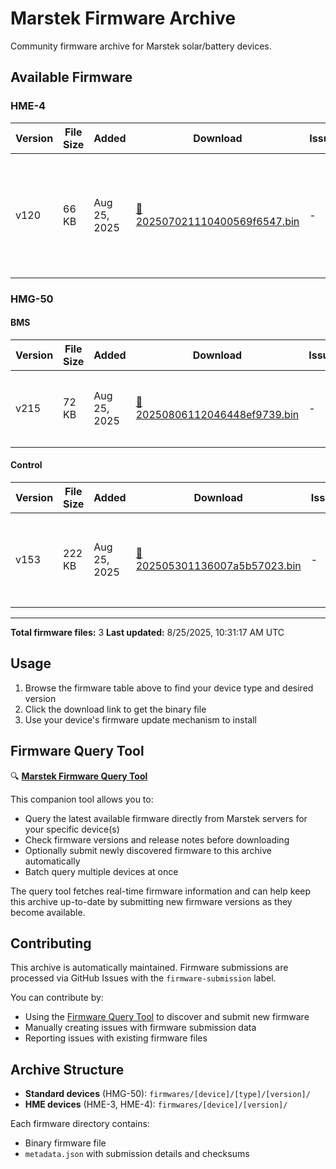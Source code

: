 # Marstek Firmware Archive

Community firmware archive for Marstek solar/battery devices.

## Available Firmware

### HME-4

| Version | File Size | Added | Download | Issue | Description |
|---------|-----------|-------|----------|-------|-------------|
| v120 | 66 KB | Aug 25, 2025 | [📁 202507021110400569f6547.bin](firmwares/HME-4/120/202507021110400569f6547.bin) | - | <span>1、优化了UDP接收和重启优化 2、加入蓝牙升级移远模组命令 3、连接从机改到15台</span> <a href="#" onclick="translateInline(this, '1、优化了UDP接收和重启优化 2、加入蓝牙升级移远模组命令 3、连接从机改到15台'); return false;" title="Click to translate">🌐</a> |

### HMG-50

#### BMS

| Version | File Size | Added | Download | Issue | Description |
|---------|-----------|-------|----------|-------|-------------|
| v215 | 72 KB | Aug 25, 2025 | [📁 20250806112046448ef9739.bin](firmwares/HMG-50/BMS/215/20250806112046448ef9739.bin) | - | <span>满电回差由97调整到99，优化升级稳定性。</span> <a href="#" onclick="translateInline(this, '满电回差由97调整到99，优化升级稳定性。'); return false;" title="Click to translate">🌐</a> |

#### Control

| Version | File Size | Added | Download | Issue | Description |
|---------|-----------|-------|----------|-------|-------------|
| v153 | 222 KB | Aug 25, 2025 | [📁 202505301136007a5b57023.bin](firmwares/HMG-50/Control/153/202505301136007a5b57023.bin) | - | <span>1、支持对无密码WIFI进行配网功能；2、优化一些已知问题</span> <a href="#" onclick="translateInline(this, '1、支持对无密码WIFI进行配网功能；2、优化一些已知问题'); return false;" title="Click to translate">🌐</a> |

---

**Total firmware files:** 3
**Last updated:** 8/25/2025, 10:31:17 AM UTC

## Usage

1. Browse the firmware table above to find your device type and desired version
2. Click the download link to get the binary file
3. Use your device's firmware update mechanism to install

## Firmware Query Tool

🔍 **[Marstek Firmware Query Tool](https://github.com/rweijnen/marstek-firmware-query)**

This companion tool allows you to:
- Query the latest available firmware directly from Marstek servers for your specific device(s)
- Check firmware versions and release notes before downloading
- Optionally submit newly discovered firmware to this archive automatically
- Batch query multiple devices at once

The query tool fetches real-time firmware information and can help keep this archive up-to-date by submitting new firmware versions as they become available.

## Contributing

This archive is automatically maintained. Firmware submissions are processed via GitHub Issues with the `firmware-submission` label.

You can contribute by:
- Using the [Firmware Query Tool](https://github.com/rweijnen/marstek-firmware-query) to discover and submit new firmware
- Manually creating issues with firmware submission data
- Reporting issues with existing firmware files

## Archive Structure

- **Standard devices** (HMG-50): `firmwares/[device]/[type]/[version]/`
- **HME devices** (HME-3, HME-4): `firmwares/[device]/[version]/`

Each firmware directory contains:
- Binary firmware file
- `metadata.json` with submission details and checksums

<script>
async function translateInline(element, text) {
  if (element.dataset.translated === 'true') {
    // Show original
    element.previousElementSibling.textContent = element.dataset.original;
    element.textContent = '🌐';
    element.title = 'Click to translate';
    element.dataset.translated = 'false';
  } else {
    // Store original and translate
    if (!element.dataset.original) {
      element.dataset.original = element.previousElementSibling.textContent;
    }
    
    element.textContent = '⏳';
    element.title = 'Translating...';
    
    try {
      const response = await fetch(`https://api.mymemory.translated.net/get?q=${encodeURIComponent(text)}&langpair=zh|en`);
      const data = await response.json();
      
      if (data.responseData && data.responseData.translatedText) {
        element.previousElementSibling.textContent = data.responseData.translatedText;
        element.textContent = '🔄';
        element.title = 'Click to show original';
        element.dataset.translated = 'true';
      } else {
        throw new Error('Translation failed');
      }
    } catch (error) {
      console.error('Translation error:', error);
      element.textContent = '❌';
      element.title = 'Translation failed';
      setTimeout(() => {
        element.textContent = '🌐';
        element.title = 'Click to translate';
      }, 2000);
    }
  }
}
</script>
